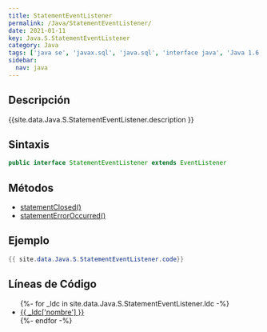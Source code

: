 ```yaml
---
title: StatementEventListener
permalink: /Java/StatementEventListener/
date: 2021-01-11
key: Java.S.StatementEventListener
category: Java
tags: ['java se', 'javax.sql', 'java.sql', 'interface java', 'Java 1.6']
sidebar: 
  nav: java
---
```


## Descripción
{{site.data.Java.S.StatementEventListener.description }}

## Sintaxis
~~~java
public interface StatementEventListener extends EventListener
~~~

## Métodos
* [statementClosed()](/Java/StatementEventListener/statementClosed)
* [statementErrorOccurred()](/Java/StatementEventListener/statementErrorOccurred)

## Ejemplo
~~~java
{{ site.data.Java.S.StatementEventListener.code}}
~~~

## Líneas de Código
<ul>
{%- for _ldc in site.data.Java.S.StatementEventListener.ldc -%}
   <li>
       <a href="{{_ldc['url'] }}">{{ _ldc['nombre'] }}</a>
   </li>
{%- endfor -%}
</ul>
